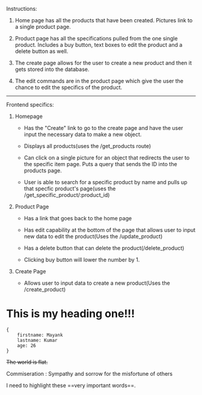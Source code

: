 Instructions:

1. Home page has all the products that have been created. Pictures link to a single product page. 

2. Product page has all the specifications pulled from the one single product. Includes a buy button, text boxes to edit the product and a delete button as well.

3. The create page allows for the user to create a new product and then it gets stored into the database.

4. The edit commands are in the product page which give the user the chance to edit the specifics of the product.

__________________________________________________________

Frontend specifics:

1. Homepage
    - Has the "Create" link to go to the create page and have the user input the necessary data to make a new object.

    - Displays all products(uses the /get_products route)

    - Can click on a single picture for an object that redirects the user to the specific item page. Puts a query that sends the ID into the products page.

    - User is able to search for a specific product by name and pulls up that specfic product's page(uses the /get_specific_product/:product_id)

2. Product Page
    - Has a link that goes back to the home page

    - Has edit capability at the bottom of the page that allows user to input new data to edit the product(Uses the /update_product)

    - Has a delete button that can delete the product(/delete_product)

    - Clicking buy button will lower the number by 1.

3. Create Page
    - Allows user to input data to create a new product(Uses the /create_product)


# This is my heading one!!!

```
{
    firstname: Mayank
    lastname: Kumar
    age: 26
}

```

~~The world is flat.~~

Commiseration
: Sympathy and sorrow for the misfortune of others

I need to highlight these ==very important words==.

